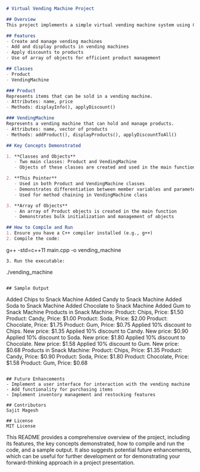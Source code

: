 ```markdown
# Virtual Vending Machine Project

## Overview
This project implements a simple virtual vending machine system using C++. It demonstrates key object-oriented programming concepts including classes, objects, this pointer, and arrays of objects.

## Features
- Create and manage vending machines
- Add and display products in vending machines
- Apply discounts to products
- Use of array of objects for efficient product management

## Classes
- Product
- VendingMachine

### Product
Represents items that can be sold in a vending machine.
- Attributes: name, price
- Methods: displayInfo(), applyDiscount()

### VendingMachine
Represents a vending machine that can hold and manage products.
- Attributes: name, vector of products
- Methods: addProduct(), displayProducts(), applyDiscountToAll()

## Key Concepts Demonstrated

1. **Classes and Objects**
   - Two main classes: Product and VendingMachine
   - Objects of these classes are created and used in the main function

2. **This Pointer**
   - Used in both Product and VendingMachine classes
   - Demonstrates differentiation between member variables and parameters
   - Used for method chaining in VendingMachine class

3. **Array of Objects**
   - An array of Product objects is created in the main function
   - Demonstrates bulk initialization and management of objects

## How to Compile and Run
1. Ensure you have a C++ compiler installed (e.g., g++)
2. Compile the code:
   ```
   g++ -std=c++11 main.cpp -o vending_machine
   ```
3. Run the executable:
   ```
   ./vending_machine
   ```

## Sample Output
```
Added Chips to Snack Machine
Added Candy to Snack Machine
Added Soda to Snack Machine
Added Chocolate to Snack Machine
Added Gum to Snack Machine
Products in Snack Machine:
Product: Chips, Price: $1.50
Product: Candy, Price: $1.00
Product: Soda, Price: $2.00
Product: Chocolate, Price: $1.75
Product: Gum, Price: $0.75
Applied 10% discount to Chips. New price: $1.35
Applied 10% discount to Candy. New price: $0.90
Applied 10% discount to Soda. New price: $1.80
Applied 10% discount to Chocolate. New price: $1.58
Applied 10% discount to Gum. New price: $0.68
Products in Snack Machine:
Product: Chips, Price: $1.35
Product: Candy, Price: $0.90
Product: Soda, Price: $1.80
Product: Chocolate, Price: $1.58
Product: Gum, Price: $0.68
```

## Future Enhancements
- Implement a user interface for interaction with the vending machine
- Add functionality for purchasing items
- Implement inventory management and restocking features

## Contributors
Sajit Magesh

## License
MIT License
```

This README provides a comprehensive overview of the project, including its features, the key concepts demonstrated, how to compile and run the code, and a sample output. It also suggests potential future enhancements, which can be useful for further development or for demonstrating your forward-thinking approach in a project presentation.
